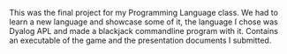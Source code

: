 This was the final project for my Programming Language class. We had to learn a new language and showcase some of it, the language I chose was Dyalog APL and made a blackjack commandline program with it. Contains an executable of the game and the presentation documents I submitted.
